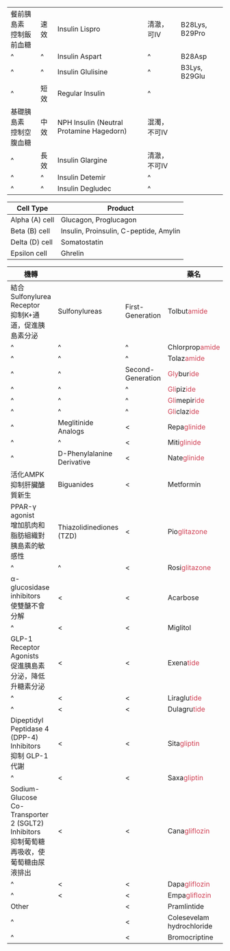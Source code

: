 
|                            |      |                                          |              |                |
| -------------------------- | ---- | ---------------------------------------- | ------------ | -------------- |
| 餐前胰島素<br>控制飯前血糖 | 速效 | Insulin Lispro                           | 清澈，可IV   | B28Lys, B29Pro |
| ^                          | ^    | Insulin Aspart                           | ^            | B28Asp               |
| ^                          | ^    | Insulin Glulisine                        | ^            |     B3Lys, B29Glu           |
| ^                          | 短效 | Regular Insulin                          | ^            |                |
| 基礎胰島素<br>控制空腹血糖 | 中效 | NPH Insulin (Neutral Protamine Hagedorn) | 混濁，不可IV |                |
| ^                          | 長效 | Insulin Glargine                         | 清澈，不可IV |                |
| ^                          | ^    | Insulin Detemir                          | ^            |                |
| ^                          | ^    | Insulin Degludec                         | ^            |                |

| Cell Type      | Product                                |
| -------------- | -------------------------------------- |
| Alpha (A) cell | Glucagon, Proglucagon                  |
| Beta (B) cell  | Insulin, Proinsulin, C-peptide, Amylin |
| Delta (D) cell | Somatostatin                           |
| Epsilon cell   | Ghrelin                                       |

| 機轉                                                                                        |                            |                   | 藥名                                                                              |
| ------------------------------------------------------------------------------------------- | -------------------------- | ----------------- | --------------------------------------------------------------------------------- |
| 結合 Sulfonylurea Receptor<br/>抑制K+通道，促進胰島素分泌                                   | Sulfonylureas              | First-Generation  | Tolbut<span style="color:#d04255">amide</span>                                    |
| ^                                                                                           | ^                          | ^                 | Chlorprop<span style="color:#d04255">amide</span>                                 |
| ^                                                                                           | ^                          | ^                 | Tolaz<span style="color:#d04255">amide</span>                                     |
| ^                                                                                           | ^                          | Second-Generation | <span style="color:#d04255">Gly</span>bur<span style="color:#d04255">ide</span>   |
| ^                                                                                           | ^                          | ^                 | <span style="color:#d04255">Gli</span>piz<span style="color:#d04255">ide</span>   |
| ^                                                                                           | ^                          | ^                 | <span style="color:#d04255">Gli</span>mepir<span style="color:#d04255">ide</span> |
| ^                                                                                           | ^                          | ^                 | <span style="color:#d04255">Gli</span>claz<span style="color:#d04255">ide</span>  |
| ^                                                                                           | Meglitinide Analogs        | <                 | Repa<span style="color:#d04255">glinide</span>                                    |
| ^                                                                                           | ^                          | <                 | Miti<span style="color:#d04255">glinide</span>                                    |
| ^                                                                                           | D-Phenylalanine Derivative | <                 | Nate<span style="color:#d04255">glinide</span>                                    |
| 活化AMPK 抑制肝臟醣質新生                                                                   | Biguanides                 | <                 | Metformin                                                                         |
| PPAR-γ agonist<br/>增加肌肉和脂肪組織對胰島素的敏感性                                       | Thiazolidinediones (TZD)   | <                 | Pio<span style="color:#d04255">glitazone</span>                                   |
| ^                                                                                           | ^                          | <                 | Rosi<span style="color:#d04255">glitazone</span>                                  |
| α-glucosidase inhibitors<br/>使雙醣不會分解                                                 | <                          | <                 | Acarbose                                                                          |
| ^                                                                                           | <                          | <                 | Miglitol                                                                          |
| GLP-1 Receptor Agonists<br/>促進胰島素分泌，降低升糖素分泌                                  | <                          | <                 | Exena<span style="color:#d04255">tide  </span>                                    |
| ^                                                                                           | <                          | <                 | Liraglu<span style="color:#d04255">tide</span>                                    |
| ^                                                                                           | <                          | <                 | Dulagru<span style="color:#d04255">tide <u></u></span>                            |
| Dipeptidyl Peptidase 4 (DPP-4) Inhibitors<br/>抑制 GLP-1 代謝                               | <                          | <                 | Sita<span style="color:#d04255">gliptin</span>                                    |
| ^                                                                                           | <                          | <                 | Saxa<span style="color:#d04255">gliptin</span>                                    |
| Sodium-Glucose Co-Transporter 2 (SGLT2) Inhibitors<br/>抑制葡萄糖再吸收，使葡萄糖由尿液排出 | <                          | <                 | Cana<span style="color:#d04255">gliflozin</span>                                  |
| ^                                                                                           | <                          | <                 | Dapa<span style="color:#d04255">gliflozin</span>                                  |
| ^                                                                                           | <                          | <                 | Empa<span style="color:#d04255">gliflozin</span>                                  |
| Other                                                                                       |                            | <                 | Pramlintide                                                                       |
| ^                                                                                           |                            | <                 | Colesevelam hydrochloride                                                         |
| ^                                                                                           |                            | <                 | Bromocriptine                                                                     |
